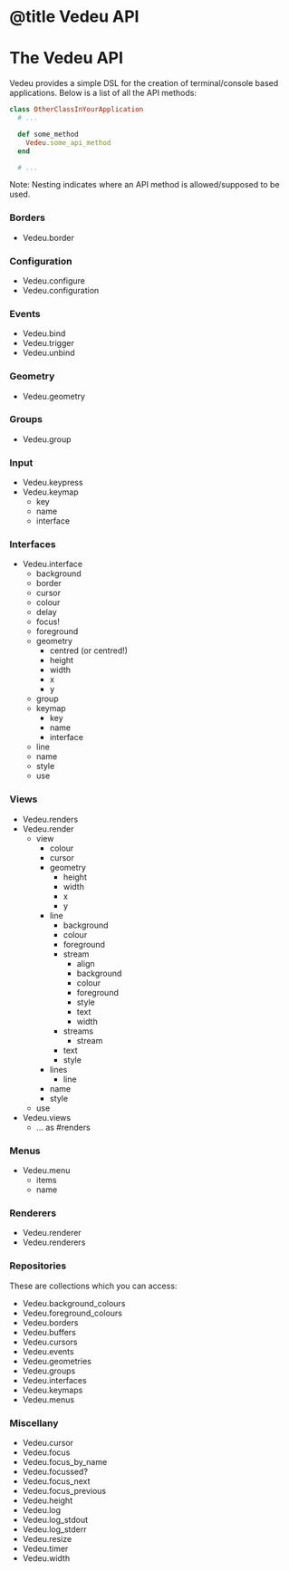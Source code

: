 # @title Vedeu API
# The Vedeu API

Vedeu provides a simple DSL for the creation of terminal/console based
applications. Below is a list of all the API methods:

```ruby
class OtherClassInYourApplication
  # ...

  def some_method
    Vedeu.some_api_method
  end

  # ...
```

Note: Nesting indicates where an API method is allowed/supposed to be used.

### Borders

- Vedeu.border

### Configuration

- Vedeu.configure
- Vedeu.configuration

### Events

- Vedeu.bind
- Vedeu.trigger
- Vedeu.unbind

### Geometry

- Vedeu.geometry

### Groups

- Vedeu.group

### Input

- Vedeu.keypress
- Vedeu.keymap
  - key
  - name
  - interface

### Interfaces

- Vedeu.interface
  - background
  - border
  - cursor
  - colour
  - delay
  - focus!
  - foreground
  - geometry
    - centred (or centred!)
    - height
    - width
    - x
    - y
  - group
  - keymap
    - key
    - name
    - interface
  - line
  - name
  - style
  - use

### Views

- Vedeu.renders
- Vedeu.render
  - view
    - colour
    - cursor
    - geometry
      - height
      - width
      - x
      - y
    - line
      - background
      - colour
      - foreground
      - stream
        - align
        - background
        - colour
        - foreground
        - style
        - text
        - width
      - streams
        - stream
      - text
      - style
    - lines
      - line
    - name
    - style
  - use
- Vedeu.views
  - ... as #renders

### Menus

- Vedeu.menu
  - items
  - name

### Renderers

- Vedeu.renderer
- Vedeu.renderers

### Repositories

These are collections which you can access:

- Vedeu.background_colours
- Vedeu.foreground_colours
- Vedeu.borders
- Vedeu.buffers
- Vedeu.cursors
- Vedeu.events
- Vedeu.geometries
- Vedeu.groups
- Vedeu.interfaces
- Vedeu.keymaps
- Vedeu.menus

### Miscellany

- Vedeu.cursor
- Vedeu.focus
- Vedeu.focus_by_name
- Vedeu.focussed?
- Vedeu.focus_next
- Vedeu.focus_previous
- Vedeu.height
- Vedeu.log
- Vedeu.log_stdout
- Vedeu.log_stderr
- Vedeu.resize
- Vedeu.timer
- Vedeu.width
